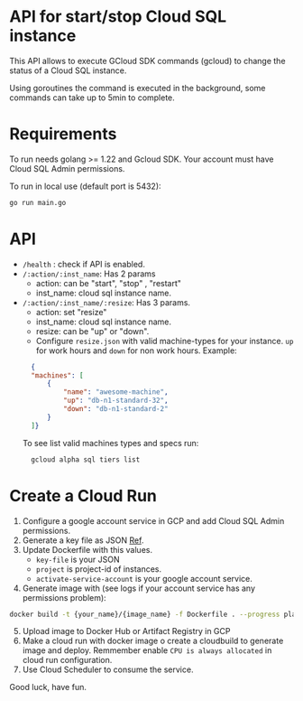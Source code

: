 # API for start/stop Cloud SQL instance
This API allows to execute GCloud SDK commands (gcloud) to change the status of a Cloud SQL instance.

Using goroutines the command is executed in the background, some commands can take up to 5min to complete.

# Requirements
To run needs golang >= 1.22 and Gcloud SDK. Your account must have Cloud SQL Admin permissions.

To run in local use (default port is 5432): 
```bash
go run main.go
```

# API
- `/health` : check if API is enabled.
- `/:action/:inst_name`: Has 2 params
  - action: can be "start", "stop" , "restart"
  - inst_name: cloud sql instance name.
- `/:action/:inst_name/:resize`: Has 3 params.
  - action: set "resize"
  - inst_name: cloud sql instance name. 
  - resize: can be "up" or "down".
  - Configure `resize.json` with valid machine-types for your instance. 
  `up` for work hours and `down` for non work hours. Example:
  ```json
    {
    "machines": [
        {
            "name": "awesome-machine",
            "up": "db-n1-standard-32",
            "down": "db-n1-standard-2"
        }
    ]}
  ```
  To see list valid machines types and specs run:
  ```bash
    gcloud alpha sql tiers list
  ```

# Create a Cloud Run
1. Configure a google account service in GCP and add Cloud SQL Admin permissions.
2. Generate a key file as JSON [Ref](https://cloud.google.com/sdk/gcloud/reference/auth/activate-service-account). 
3. Update Dockerfile with this values.  
   - `key-file` is your JSON  
   - `project` is project-id of instances.
   - `activate-service-account` is your google account service.
4. Generate image with (see logs if your account service has any permissions problem):
```bash
docker build -t {your_name}/{image_name} -f Dockerfile . --progress plain --no-cache
```
5. Upload image to Docker Hub or Artifact Registry in GCP
6. Make a cloud run with docker image o create a cloudbuild to generate image and deploy. Remmember enable `CPU is always allocated` in cloud run configuration.
7. Use Cloud Scheduler to consume the service.
 
Good luck, have fun.